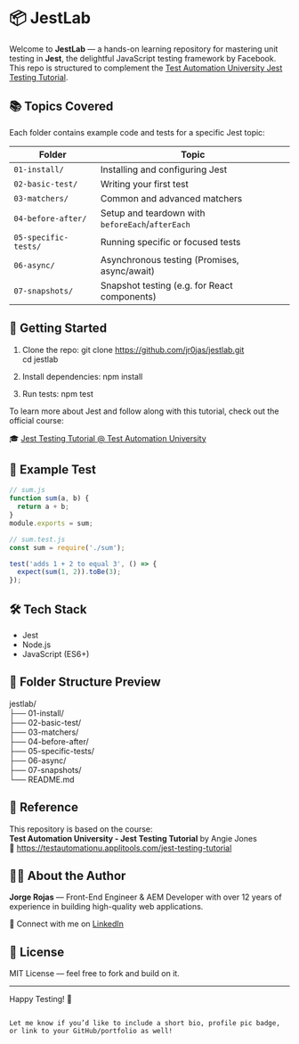 # 📦 JestLab

Welcome to **JestLab** — a hands-on learning repository for mastering unit testing in **Jest**, the delightful JavaScript testing framework by Facebook. This repo is structured to complement the [Test Automation University Jest Testing Tutorial](https://testautomationu.applitools.com/jest-testing-tutorial).

## 📚 Topics Covered

Each folder contains example code and tests for a specific Jest topic:

| Folder              | Topic                                          |
|---------------------|------------------------------------------------|
| `01-install/`       | Installing and configuring Jest               |
| `02-basic-test/`    | Writing your first test                       |
| `03-matchers/`      | Common and advanced matchers                  |
| `04-before-after/`  | Setup and teardown with `beforeEach`/`afterEach` |
| `05-specific-tests/`| Running specific or focused tests             |
| `06-async/`         | Asynchronous testing (Promises, async/await)  |
| `07-snapshots/`     | Snapshot testing (e.g. for React components)  |

## 🚀 Getting Started

1. Clone the repo:
   git clone https://github.com/jr0jas/jestlab.git  
   cd jestlab

2. Install dependencies:
   npm install

3. Run tests:
   npm test

To learn more about Jest and follow along with this tutorial, check out the official course:

🎓 [Jest Testing Tutorial @ Test Automation University](https://testautomationu.applitools.com/jest-testing-tutorial)

## 🧪 Example Test

```js
// sum.js
function sum(a, b) {
  return a + b;
}
module.exports = sum;

// sum.test.js
const sum = require('./sum');

test('adds 1 + 2 to equal 3', () => {
  expect(sum(1, 2)).toBe(3);
});
```

## 🛠 Tech Stack

- Jest
- Node.js
- JavaScript (ES6+)

## 📁 Folder Structure Preview

jestlab/  
├── 01-install/  
├── 02-basic-test/  
├── 03-matchers/  
├── 04-before-after/  
├── 05-specific-tests/  
├── 06-async/  
├── 07-snapshots/  
└── README.md

## 🧠 Reference

This repository is based on the course:  
**Test Automation University - Jest Testing Tutorial** by Angie Jones  
📘 https://testautomationu.applitools.com/jest-testing-tutorial

## 👨‍💻 About the Author

**Jorge Rojas** — Front-End Engineer & AEM Developer with over 12 years of experience in building high-quality web applications.

🔗 Connect with me on [LinkedIn](https://www.linkedin.com/in/jorgewebdev/)

## 📜 License

MIT License — feel free to fork and build on it.

---

Happy Testing! 🚀
```

Let me know if you’d like to include a short bio, profile pic badge, or link to your GitHub/portfolio as well!
